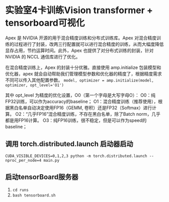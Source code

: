 # 实验室4卡训练Vision transformer + tensorboard可视化

Apex 是 NVIDIA 开源的用于混合精度训练和分布式训练库。Apex 对混合精度训练的过程进行了封装，改两三行配置就可以进行混合精度的训练，从而大幅度降低显存占用，节约运算时间。此外，Apex 也提供了对分布式训练的封装，针对 NVIDIA 的 NCCL 通信库进行了优化。

在混合精度训练上，Apex 的封装十分优雅。直接使用 amp.initialize 包装模型和优化器，apex 就会自动帮助我们管理模型参数和优化器的精度了，根据精度需求不同可以传入其他配置参数。
```model, optimizer = amp.initialize(model, optimizer, opt_level='O1')```

其中 opt_level 为精度的优化设置，O0（第一个字母是大写字母O）：
O0：纯FP32训练，可以作为accuracy的baseline；
O1：混合精度训练（推荐使用），根据黑白名单自动决定使用FP16（GEMM, 卷积）还是FP32（Softmax）进行计算。
O2：“几乎FP16”混合精度训练，不存在黑白名单，除了Batch norm，几乎都是用FP16计算。
O3：纯FP16训练，很不稳定，但是可以作为speed的baseline；

## 调用 torch.distributed.launch 启动器启动
```CUDA_VISIBLE_DEVICES=0,1,2,3 python -m torch.distributed.launch --nproc_per_node=4 main.py```

## 启动tensorBoard服务器
1. ```cd runs```
2. ```bash tensorboard.sh```
